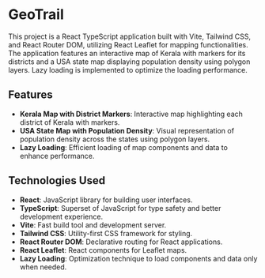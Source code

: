 # GeoTrail

This project is a React TypeScript application built with Vite, Tailwind CSS, and React Router DOM, utilizing React Leaflet for mapping functionalities. The application features an interactive map of Kerala with markers for its districts and a USA state map displaying population density using polygon layers. Lazy loading is implemented to optimize the loading performance.

## Features

- **Kerala Map with District Markers**: Interactive map highlighting each district of Kerala with markers.
- **USA State Map with Population Density**: Visual representation of population density across the states using polygon layers.
- **Lazy Loading**: Efficient loading of map components and data to enhance performance.

## Technologies Used

- **React**: JavaScript library for building user interfaces.
- **TypeScript**: Superset of JavaScript for type safety and better development experience.
- **Vite**: Fast build tool and development server.
- **Tailwind CSS**: Utility-first CSS framework for styling.
- **React Router DOM**: Declarative routing for React applications.
- **React Leaflet**: React components for Leaflet maps.
- **Lazy Loading**: Optimization technique to load components and data only when needed.
